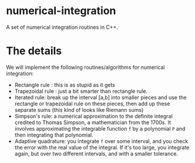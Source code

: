 # numerical-integration
A set of numerical integration routines in C++.

# The details
We will implement the following routines/algorithms for numerical integration:
- Rectangle rule : this is as stupid as it gets
- Trapezoidal rule : just a bit smarter than rectangle rule.
- Iterated rule: break up the interval [a,b] into smaller pieces and use the rectangle or trapezoidal rule on these pieces,
then add up these separate sums (this kind of looks like Riemann sums)
- Simpson's rule: a numerical approximation to the definite integral credited to Thomas Simpson, a mathematician from the
1700s. It involves approximating the integrable function `f` by a polynomial `P` and then integrating that polynomial.
- Adaptive quadrature: you integrate `f` over some interval, and you check the error with the real value of the integral.
If it's too large, you integrate again, but over two different intervals, and with a smaller tolerance.

